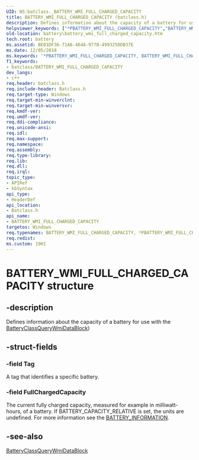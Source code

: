 ```yaml
---
UID: NS:batclass._BATTERY_WMI_FULL_CHARGED_CAPACITY
title: BATTERY_WMI_FULL_CHARGED_CAPACITY (batclass.h)
description: Defines information about the capacity of a battery for use with the BatteryClassQueryWmiDataBlock).
helpviewer_keywords: ["*PBATTERY_WMI_FULL_CHARGED_CAPACITY","BATTERY_WMI_FULL_CHARGED_CAPACITY","BATTERY_WMI_FULL_CHARGED_CAPACITY structure [Battery Devices]","PBATTERY_WMI_FULL_CHARGED_CAPACITY","PBATTERY_WMI_FULL_CHARGED_CAPACITY structure pointer [Battery Devices]","batclass/BATTERY_WMI_FULL_CHARGED_CAPACITY","batclass/PBATTERY_WMI_FULL_CHARGED_CAPACITY","battery.battery_wmi_full_charged_capacity"]
old-location: battery\battery_wmi_full_charged_capacity.htm
tech.root: battery
ms.assetid: BE01DF36-71A8-464A-977B-499325DDB37E
ms.date: 12/05/2018
ms.keywords: '*PBATTERY_WMI_FULL_CHARGED_CAPACITY, BATTERY_WMI_FULL_CHARGED_CAPACITY, BATTERY_WMI_FULL_CHARGED_CAPACITY structure [Battery Devices], PBATTERY_WMI_FULL_CHARGED_CAPACITY, PBATTERY_WMI_FULL_CHARGED_CAPACITY structure pointer [Battery Devices], batclass/BATTERY_WMI_FULL_CHARGED_CAPACITY, batclass/PBATTERY_WMI_FULL_CHARGED_CAPACITY, battery.battery_wmi_full_charged_capacity'
f1_keywords:
- batclass/BATTERY_WMI_FULL_CHARGED_CAPACITY
dev_langs:
- c++
req.header: batclass.h
req.include-header: Batclass.h
req.target-type: Windows
req.target-min-winverclnt: 
req.target-min-winversvr: 
req.kmdf-ver: 
req.umdf-ver: 
req.ddi-compliance: 
req.unicode-ansi: 
req.idl: 
req.max-support: 
req.namespace: 
req.assembly: 
req.type-library: 
req.lib: 
req.dll: 
req.irql: 
topic_type:
- APIRef
- kbSyntax
api_type:
- HeaderDef
api_location:
- Batclass.h
api_name:
- BATTERY_WMI_FULL_CHARGED_CAPACITY
targetos: Windows
req.typenames: BATTERY_WMI_FULL_CHARGED_CAPACITY, *PBATTERY_WMI_FULL_CHARGED_CAPACITY
req.redist: 
ms.custom: 19H1
---
```


# BATTERY_WMI_FULL_CHARGED_CAPACITY structure


## -description


Defines information about the capacity of a battery for use with the <a href="https://docs.microsoft.com/windows/desktop/api/batclass/nf-batclass-batteryclassquerywmidatablock">BatteryClassQueryWmiDataBlock</a>)


## -struct-fields




### -field Tag

A tag that identifies a specific battery.


### -field FullChargedCapacity

The  current fully charged capacity, measured for example in milliwatt-hours, of a battery. If BATTERY_CAPACITY_RELATIVE is set, the units are undefined. For more information see the <a href="https://msdn.microsoft.com/e9326d96-bd96-4493-a0b2-abe6b8f2401a">BATTERY_INFORMATION</a>.


## -see-also




<a href="https://docs.microsoft.com/windows/desktop/api/batclass/nf-batclass-batteryclassquerywmidatablock">BatteryClassQueryWmiDataBlock</a>
 

 

